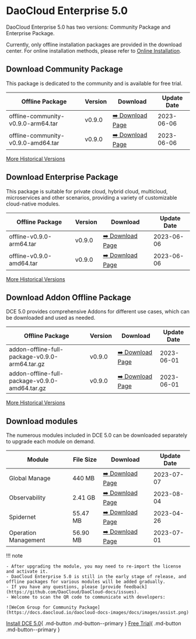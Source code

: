 # DaoCloud Enterprise 5.0

DaoCloud Enterprise 5.0 has two versions: Community Package and Enterprise Package.

Currently, only offline installation packages are provided in the download center. For online installation methods, please refer to [Online Installation](../install/index.md).

## Download Community Package

This package is dedicated to the community and is available for free trial.

| Offline Package | Version | Download                                      | Update Date |
| --------------- | ------- | --------------------------------------------- | ----------- |
| offline-community-v0.9.0-arm64.tar | v0.9.0 | [:arrow_right: Download Page](./free/dce5-installer-v0.9.0.md) | 2023-06-06 |
| offline-community-v0.9.0-amd64.tar | v0.9.0 | [:arrow_right: Download Page](./free/dce5-installer-v0.9.0.md) | 2023-06-06 |

[More Historical Versions](./free/dce5-installer-history.md)

## Download Enterprise Package

This package is suitable for private cloud, hybrid cloud, multicloud, microservices and other scenarios, providing a variety of customizable cloud-native modules.

| Offline Package | Version | Download                                     | Update Date |
| --------------- | ------- | -------------------------------------------- | ----------- |
| offline-v0.9.0-arm64.tar | v0.9.0 | [:arrow_right: Download Page](./business/dce5-installer-v0.9.0.md) | 2023-06-06 |
| offline-v0.9.0-amd64.tar | v0.9.0 | [:arrow_right: Download Page](./business/dce5-installer-v0.9.0.md) | 2023-06-06 |

[More Historical Versions](./business/dce5-installer-history.md)

## Download Addon Offline Package

DCE 5.0 provides comprehensive Addons for different use cases, which can be downloaded and used as needed.

| Offline Package | Version | Download                                | Update Date |
| --------------- | ------- | --------------------------------------- | ----------- |
| addon-offline-full-package-v0.9.0-arm64.tar.gz | v0.9.0 | [:arrow_right: Download Page](./addon/v0.9.0.md) | 2023-06-01 |
| addon-offline-full-package-v0.9.0-amd64.tar.gz | v0.9.0 | [:arrow_right: Download Page](./addon/v0.9.0.md) | 2023-06-01 |

[More Historical Versions](./addon/history.md)

## Download modules

The numerous modules included in DCE 5.0 can be downloaded separately to upgrade each module on demand.

| Module       | File Size | Download                                  | Update Date |
| ------------ | --------- | ----------------------------------------- | ----------- |
| Global Manage| 440 MB    | [:arrow_right: Download Page](./modules/ghippo.md)  | 2023-07-07 |
| Observability| 2.41 GB   | [:arrow_right: Download Page](./modules/insight.md) | 2023-08-04 |
| Spidernet| 55.47 MB | [:arrow_right: Download Page](./modules/spidernet.md) | 2023-04-26 |
| Operation Management | 56.90 MB | [:arrow_right: Download Page](./modules/gmagpie.md) | 2023-07-01 |

!!! note

    - After upgrading the module, you may need to re-import the license and activate it.
    - DaoCloud Enterprise 5.0 is still in the early stage of release, and offline packages for various modules will be added gradually.
    - If you have any questions, please [provide feedback](https://github.com/DaoCloud/DaoCloud-docs/issues).
    - Welcome to scan the QR code to communicate with developers:

    ![WeCom Group for Community Package](https://docs.daocloud.io/daocloud-docs-images/docs/images/assist.png)

[Install DCE 5.0](../install/index.md){ .md-button .md-button--primary }
[Free Trial](../dce/license0.md){ .md-button .md-button--primary }
